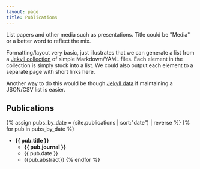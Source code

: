 ```yaml
---
layout: page
title: Publications
---
```


List papers and other media such as presentations. Title could be "Media" 
or a better word to reflect the mix.

Formatting/layout very basic, just illustrates that we can generate a list
from a [Jekyll collection](http://jekyll.tips/jekyll-casts/introduction-to-collections/) 
of simple Markdown/YAML files. Each element in the collection is simply
stuck into a list. We could also output each element to a separate
page with short links here.

Another way to do this would be though [Jekyll data](http://jekyll.tips/jekyll-casts/data-files/)
if maintaining a JSON/CSV list is easier.

Publications
------------
{% assign pubs_by_date = (site.publications | sort:"date") | reverse %}
{% for pub in pubs_by_date %}
- **{{ pub.title }}**
  - __{{ pub.journal }}__
  - {{ pub.date }}
  - {{pub.abstract}}
{% endfor %}
